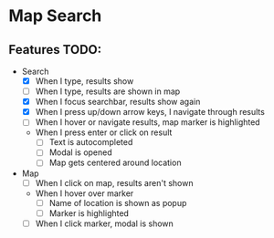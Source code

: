 # Map Search
## Features TODO:
- Search
    - [x] When I type, results show
    - [ ] When I type, results are shown in map
    - [x] When I focus searchbar, results show again
    - [x] When I press up/down arrow keys, I navigate through results
    - [ ] When I hover or navigate results, map marker is highlighted
    - When I press enter or click on result
        - [ ] Text is autocompleted
        - [ ] Modal is opened
        - [ ] Map gets centered around location
- Map
    - [ ] When I click on map, results aren't shown
    - When I hover over marker
        - [ ] Name of location is shown as popup
        - [ ] Marker is highlighted
    - [ ] When I click marker, modal is shown
